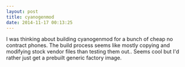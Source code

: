 ```yaml
---
layout: post
title: cyanogenmod
date: 2014-11-17 00:13:25
---
```


I was thinking about building cyanogenmod for a bunch of cheap 
no contract phones. The build process seems like mostly copying and modifying stock vendor files than testing them out.. Seems cool but I'd rather just get a prebuilt generic factory image.
